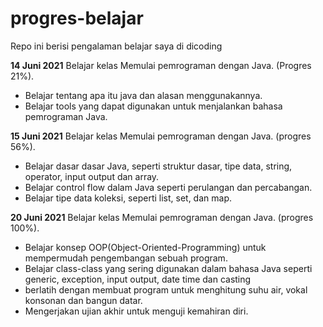 # progres-belajar
Repo ini berisi pengalaman belajar saya di dicoding

**14 Juni 2021**
Belajar kelas Memulai pemrograman dengan Java. (Progres 21%).
  * Belajar tentang apa itu java dan alasan menggunakannya.
  * Belajar tools yang dapat digunakan untuk menjalankan bahasa pemrograman Java.

**15 Juni 2021**
Belajar kelas Memulai pemrograman dengan Java. (progres 56%).
  * Belajar dasar dasar Java, seperti struktur dasar, tipe data, string, operator, input output dan array.
  * Belajar control flow dalam Java seperti perulangan dan percabangan.
  * Belajar tipe data koleksi, seperti list, set, dan map.

**20 Juni 2021**
Belajar kelas Memulai pemrograman dengan Java. (progres 100%).
  * Belajar konsep OOP(Object-Oriented-Programming) untuk mempermudah pengembangan sebuah program.
  * Belajar class-class yang sering digunakan dalam bahasa Java seperti generic, exception, input output, date time dan casting
  * berlatih dengan membuat program untuk menghitung suhu air, vokal konsonan dan bangun datar.
  * Mengerjakan ujian akhir untuk menguji kemahiran diri.

